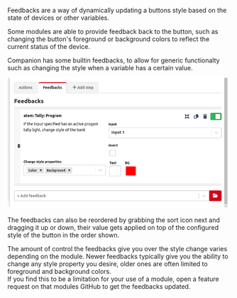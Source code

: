 Feedbacks are a way of dynamically updating a buttons style based on the state of devices or other variables.

Some modules are able to provide feedback back to the button, such as changing the button's foreground or background colors to reflect the current status of the device.

Companion has some builtin feedbacks, to allow for generic functionalty such as changing the style when a variable has a certain value.

![Feedback](images/feedback.png?raw=true 'Feedback')

The feedbacks can also be reordered by grabbing the sort icon next and dragging it up or down, their value gets applied on top of the configured style of the button in the order shown.

The amount of control the feedbacks give you over the style change varies depending on the module. Newer feedbacks typically give you the ability to change any style property you desire, older ones are often limited to foreground and background colors.  
If you find this to be a limitation for your use of a module, open a feature request on that modules GitHub to get the feedbacks updated.
